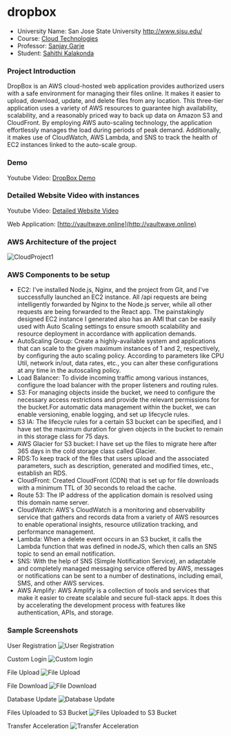 # dropbox

*	University Name: San Jose State University http://www.sjsu.edu/ 
*	Course: [Cloud Technologies](http://info.sjsu.edu/web-dbgen/catalog/courses/CMPE281.html)
*	Professor: [Sanjay Garje](https://www.linkedin.com/in/sanjaygarje/)
*	Student: [Sahithi Kalakonda](https://www.linkedin.com/in/sahithik14)

### Project Introduction
DropBox is an AWS cloud-hosted web application provides authorized users with a safe environment for managing their files online. It makes it easier to upload, download, update, and delete files from any location. This three-tier application uses a variety of AWS resources to guarantee high availability, scalability, and a reasonably priced way to back up data on Amazon S3 and CloudFront. By employing AWS auto-scaling technology, the application effortlessly manages the load during periods of peak demand. Additionally, it makes use of CloudWatch, AWS Lambda, and SNS to track the health of EC2 instances linked to the auto-scale group.

### Demo
Youtube Video: [DropBox Demo](https://youtu.be/k2G63HiT3Ps)

### Detailed Website Video with instances
Youtube Video: [Detailed Website Video](https://youtu.be/umtCgPsoYMk)

Web Application: [http://vaultwave.online](http://vaultwave.online)

### AWS Architecture of the project
![CloudProject1](https://github.com/sahithi-kalakonda/dropbox/blob/485636036015292b8045701710e04d412030fbf2/arch.jpg)


### AWS Components to be setup
* EC2: I've installed Node.js, Nginx, and the project from Git, and I've successfully launched an EC2 instance. All /api requests are being intelligently forwarded by Nginx to the Node.js server, while all other requests are being forwarded to the React app. The painstakingly designed EC2 instance I generated also has an AMI that can be easily used with Auto Scaling settings to ensure smooth scalability and resource deployment in accordance with application demands.
* AutoScaling Group: Create a highly-available system and applications that can scale to the given maximum instances of 1 and 2, respectively, by configuring the auto scaling policy. According to parameters like CPU Util, network in/out, data rates, etc., you can alter these configurations at any time in the autoscaling policy.
* Load Balancer: To divide incoming traffic among various instances, configure the load balancer with the proper listeners and routing rules.
* S3: For managing objects inside the bucket, we need to configure the necessary access restrictions and provide the relevant permissions for the bucket.For automatic data management within the bucket, we can enable versioning, enable logging, and set up lifecycle rules.
* S3 IA: The lifecycle rules for a certain S3 bucket can be specified, and I have set the maximum duration for given objects in the bucket to remain in this storage class for 75 days.
* AWS Glacier for S3 bucket: I have set up the files to migrate here after 365 days in the cold storage class called Glacier.
* RDS:To keep track of the files that users upload and the associated parameters, such as description, generated and modified times, etc., establish an RDS.
* CloudFront: Created CloudFront (CDN) that is set up for file downloads with a minimum TTL of 30 seconds to reload the cache.
* Route 53: The IP address of the application domain is resolved using this domain name server.
* CloudWatch: AWS's CloudWatch is a monitoring and observability service that gathers and records data from a variety of AWS resources to enable operational insights, resource utilization tracking, and performance management.
* Lambda: When a delete event occurs in an S3 bucket, it calls the Lambda function that was defined in nodeJS, which then calls an SNS topic to send an email notification.
* SNS: With the help of SNS (Simple Notification Service), an adaptable and completely managed messaging service offered by AWS, messages or notifications can be sent to a number of destinations, including email, SMS, and other AWS services.
* AWS Amplify: AWS Amplify is a collection of tools and services that make it easier to create scalable and secure full-stack apps. It does this by accelerating the development process with features like authentication, APIs, and storage.

### Sample Screenshots
User Registration
![User Registration](https://github.com/sahithi-kalakonda/dropbox/blob/f62e333d5dbc40f98972728194d40dae352f183b/userRegistartion.png)

Custom Login
![Custom login](https://github.com/sahithi-kalakonda/dropbox/blob/de32ccd42a21482a247ec0e3a368a5a926ff2dfd/login.png)

File Upload
![File Upload](https://github.com/sahithi-kalakonda/dropbox/blob/80977f45ae3284a56316f808d7a9f83785f629c5/fileupload.png)

File Download
![File Download](https://github.com/sahithi-kalakonda/dropbox/blob/1283bd98c022c12ab73d65e25bd82a962905ba6b/myfiles.png)

Database Update
![Database Update](https://github.com/sahithi-kalakonda/dropbox/blob/9fbf1f191e412cd34ff42cd7638058e286524516/Screen%20Shot%202023-10-16%20at%208.44.38%20PM.png)

Files Uploaded to S3 Bucket
![Files Uploaded to S3 Bucket](https://github.com/sahithi-kalakonda/dropbox/blob/c4394d3b18984db501c04ae674104e3d1ed357c4/S3fileupload.png)

Transfer Acceleration
![Transfer Acceleration](https://github.com/sahithi-kalakonda/dropbox/blob/01818bb0becf699f16783c5671645897aa892025/TrnasferAcceleration.png)
